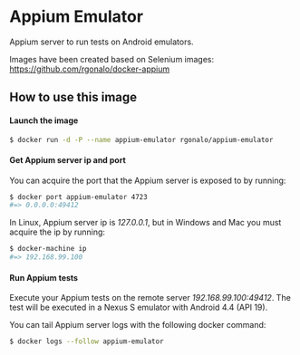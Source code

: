 Appium Emulator
===============

Appium server to run tests on Android emulators.

Images have been created based on Selenium images: https://github.com/rgonalo/docker-appium

How to use this image
---------------------

#### Launch the image

``` bash
$ docker run -d -P --name appium-emulator rgonalo/appium-emulator
```

#### Get Appium server ip and port

You can acquire the port that the Appium server is exposed to by running:

``` bash
$ docker port appium-emulator 4723
#=> 0.0.0.0:49412
```

In Linux, Appium server ip is *127.0.0.1*, but in Windows and Mac you must acquire the ip by running:

``` bash
$ docker-machine ip
#=> 192.168.99.100
```

#### Run Appium tests

Execute your Appium tests on the remote server *192.168.99.100:49412*. The test will be executed in a Nexus S emulator
with Android 4.4 (API 19).

You can tail Appium server logs with the following docker command:

``` bash
$ docker logs --follow appium-emulator
```
